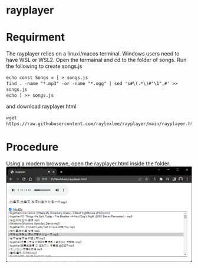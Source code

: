 # rayplayer
# Requirment
The rayplayer relies on a linuxi/macos terminal. Windows users need to have WSL or WSL2. Open the termainal and cd to the folder of songs. Run the following to create songs.js 
```
echo const Songs = [ > songs.js
find . -name "*.mp3" -or -name "*.ogg" | sed 's#\(.*\)#"\1",#' >> songs.js
echo ] >> songs.js
```
and download rayplayer.html
```
wget https://raw.githubusercontent.com/raylexlee/rayplayer/main/rayplayer.html
```
# Procedure
Using a modern browswe, open the rayplayer.html inside the folder.
![Sample Screenshot](sample.png)

